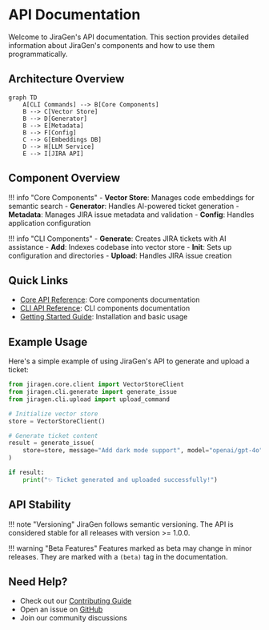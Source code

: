 # API Documentation

Welcome to JiraGen's API documentation. This section provides detailed information about JiraGen's components and how to use them programmatically.

## Architecture Overview

```mermaid
graph TD
    A[CLI Commands] --> B[Core Components]
    B --> C[Vector Store]
    B --> D[Generator]
    B --> E[Metadata]
    B --> F[Config]
    C --> G[Embeddings DB]
    D --> H[LLM Service]
    E --> I[JIRA API]
```

## Component Overview

!!! info "Core Components"
    - **Vector Store**: Manages code embeddings for semantic search
    - **Generator**: Handles AI-powered ticket generation
    - **Metadata**: Manages JIRA issue metadata and validation
    - **Config**: Handles application configuration

!!! info "CLI Components"
    - **Generate**: Creates JIRA tickets with AI assistance
    - **Add**: Indexes codebase into vector store
    - **Init**: Sets up configuration and directories
    - **Upload**: Handles JIRA issue creation

## Quick Links

- [Core API Reference](core.md): Core components documentation
- [CLI API Reference](cli.md): CLI components documentation
- [Getting Started Guide](../getting-started.md): Installation and basic usage

## Example Usage

Here's a simple example of using JiraGen's API to generate and upload a ticket:

```python
from jiragen.core.client import VectorStoreClient
from jiragen.cli.generate import generate_issue
from jiragen.cli.upload import upload_command

# Initialize vector store
store = VectorStoreClient()

# Generate ticket content
result = generate_issue(
    store=store, message="Add dark mode support", model="openai/gpt-4o", upload=True
)

if result:
    print("✨ Ticket generated and uploaded successfully!")
```

## API Stability

!!! note "Versioning"
    JiraGen follows semantic versioning. The API is considered stable for all releases with version >= 1.0.0.

!!! warning "Beta Features"
    Features marked as beta may change in minor releases. They are marked with a `(beta)` tag in the documentation.

## Need Help?

- Check out our [Contributing Guide](../contributing.md)
- Open an issue on [GitHub](https://github.com/Abdellah-Laassairi/jiragen/issues)
- Join our community discussions
